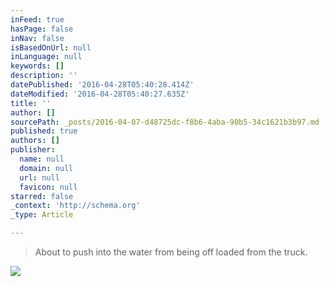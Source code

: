```yaml
---
inFeed: true
hasPage: false
inNav: false
isBasedOnUrl: null
inLanguage: null
keywords: []
description: ''
datePublished: '2016-04-28T05:40:28.414Z'
dateModified: '2016-04-28T05:40:27.635Z'
title: ''
author: []
sourcePath: _posts/2016-04-07-d48725dc-f8b6-4aba-90b5-34c1621b3b97.md
published: true
authors: []
publisher:
  name: null
  domain: null
  url: null
  favicon: null
starred: false
_context: 'http://schema.org'
_type: Article

---
```

> About to push into the water from being off loaded from the truck.

![](https://the-grid-user-content.s3-us-west-2.amazonaws.com/061f4488-95d8-4f32-a291-500bf34fbd68.jpg)